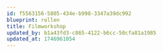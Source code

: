 ```yaml
---
id: f5563156-5805-434e-b998-3347a39dc992
blueprint: rollen
title: Filmworkshop
updated_by: b1a43fd3-c865-4122-b6cc-50cfa81a1985
updated_at: 1746961054
---
```

